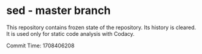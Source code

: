 # sed - master branch

This repository contains frozen state of the repository.
Its history is cleared. It is used only for static code
analysis with Codacy.

Commit Time: 1708406208